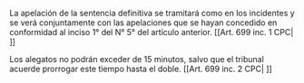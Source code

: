 La apelación de la sentencia definitiva se tramitará como en los incidentes y se verá conjuntamente con las apelaciones que se hayan concedido en conformidad al inciso 1° del N° 5° del artículo anterior. [[Art. 699 inc. 1 CPC| ]]

Los alegatos no podrán exceder de 15 minutos, salvo que el tribunal acuerde prorrogar este tiempo hasta el doble. [[Art. 699 inc. 2 CPC| ]]